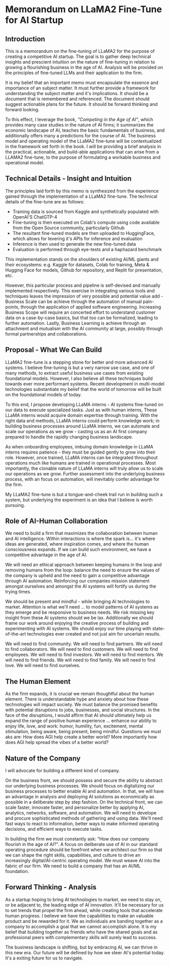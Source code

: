 # Memorandum on LLaMA2 Fine-Tune for AI Startup

## Introduction

This is a memorandum on the fine-tuning of LLaMA2 for the purpose of creating a competitive AI startup. The goal is to gather deep technical insights and prescient intuition on the nature of fine-tuning in relation to growing a flourishing business in the age of AI. Analysis will be provided on the principles of fine-tuned LLMs and their application to the firm.

It is my belief that an important memo must encapsulate the essence and importance of an subject matter. It must further provide a framework for understanding the subject matter and it's implications. It should be a document that is remembered and referenced. The document should suggest actionable plans for the future. It should be forward thinking and forward looking.

To this effect, I leverage the book, *"Competing in the Age of AI"*, which provides many case studies in the nature of AI firms; it summarizes the economic landscape of AI, teaches the basic fundamentals of business, and additionally offers many a predictions for the course of AI. The business model and operating model of the LLaMA2 fine-tune will be contextualized in the framework set forth in the book. I will be providing a brief analysis in the practical, actionable, and build-able applications that can arise from a LLAMA2 fine-tune, to the purpose of formulating a workable business and operational model.

## Technical Details - Insight and Intuition

The principles laid forth by this memo is synthesized from the experience gained through the implementation of a LLaMA2 fine-tune. The technical details of the fine-tune are as follows:
  
  - Training data is sourced from Kaggle and synthetically populated with OpenAI'S ChatGTP-4
  - Fine-tuning is then executed on Colab's compute using code available from the Open Source community, particularly Github
  - The resultant fine-tuned models are then uploaded to HuggingFace, which allows for levering it's APIs for inference and evaluation
  - Inference is then used to generate the new fine-tuned data
  - Evaluation is performed through eye-tests and a haphazard benchmark

This implementation stands on the shoulders of existing AI/ML giants and their ecosystems: e.g. Kaggle for datasets, Colab for training, Meta & Hugging Face for models, Github for repository, and Replit for presentation, etc.

However, this particular process and pipeline is self-devised and manually implemented respectively. This exercise in integrating various tools and techniques leaves the impression of very possible and potential value add - Business Scale can be achieve through the automation of manual pain-points, through the application of applied software engineering. Increasing Business Scope will require an concerted effort to understand customer data on a case-by-case basics, but that too can be formalized, leading to further automation. Lastly, Business Learning is achieve through an attachment and mutualism with the AI community at large, possibly through formal partnerships and collaborations.

## Proposal - What We Can Build

LLaMA2 fine-tune is a stepping stone for better and more advanced AI systems. I believe fine-tuning is but a very narrow use case, and one of many methods, to extract useful business use cases from existing foundational models. However, I also believe all these techniques build towards ever more performant systems. Recent development in multi-model technologies substantiate my belief that the world of tomorrow will be built on the foundational models of today.

To this end, I propose developing LLaMA interns - AI systems fine-tuned on our data to execute specialized tasks. Just as with human interns, These LLaMA interns would acquire domain expertise through training. With the right data and methods, LLaMA interns could perform knowledge work; in building business processes around LLaMA interns, we can automate and scale our operations as we grow - casting us as an AI first company prepared to handle the rapidly changing business landscape.

As when onboarding employees, imbuing domain knowledge in LLaMA interns requires patience - they must be guided gently to grow into their role. However, once trained, LLaMA interns can be integrated throughout operations much like humans are trained in operational processes. Most importantly, the clonable nature of LLaMA interns will truly allow us to scale our operations as we grow. Further assessment into the underlying business process, with an focus on automation, will inevitably confer advantage for the firm.

My LLaMA2 fine-tune is but a tongue-and-cheek trail run in building such a system, but underlying the experiment is an idea that I believe is worth pursuing.

## Role of AI-Human Collaboration

We need to build a firm that maximizes the collaboration between human and AI intelligence. Within interactions is where the spark is... it's where ideas are generated, where inspiration comes, and where the human consciousness expands. If we can build such environment, we have a competitive advantage in the age of AI.

We will need an ethical approach between keeping humans in the loop and removing humans from the loop: balance the need to ensure the values of the company is upheld and the need to gain a competitive advantage through AI automation. Reinforcing our companies mission statement amongst ourselves and amongst the AI systems will fortify us during the trying times.

We should be present and mindful - while bringing AI technologies to market. Attention is what we'll need ... to model patterns of AI systems as they emerge and be responsive to business needs. We risk missing key insight from these AI systems should we be lax. Additionally we should frame our work around enjoying the creative process of building and experimenting with AI systems. We should enjoy our time playing with state-of-the-art technologies ever created and not just aim for uncertain results.

We will need to find community. We will need to find partners. We will need to find collaborators. We will need to find customers. We will need to find employees. We will need to find investors. We will need to find mentors. We will need to find friends. We will need to find family. We will need to find love. We will need to find ourselves.

## The Human Element

As the firm expands, it is crucial we remain thoughtful about the human element. There is understandable hype and anxiety about how these technologies will impact society. We must balance the promised benefits with potential disruptions to jobs, businesses, and social structures. In the face of the disruptions, I would affirm that AI should ultimately help us expand the range of positive human experience ... enhance our ability to enjoy life, love, and work: humor, humility, fun, excitement, mental stimulation, being aware, being present, being mindful. Questions we must aks are: How does AGI help create a better world? More importantly how does AGI help spread the vibes of a better world?

## Nature of the Company

I will advocate for building a different kind of company. 

On the business front, we should possess and secure the ability to abstract our underlying business processes. We should focus on digitalizing our business processes to better enable AI and automation. In that, we will have an advantage in analysis and deploying AI solutions as economically as possible in a deliberate step by step fashion. On the technical front, we can scale faster, innovate faster, and personalize better by applying AI, analytics, networks, software, and automation. We will need to develope and procure sophisticated methods of gathering and using data. We'll need fast ways to react to information, better ways to make informed operating decisions, and efficient ways to execute tasks.

In building the firm we must constantly ask: "How does our company flourish in the age of AI?". A focus on deliberate use of AI in our standard operating procedure should be forefront when we architect our firm so that we can shape the right skills, capabilities, and culture to drive an increasingly digital/AI-centric operating model. We must weave AI into the fabric of our firm. We need to build a company that has an AI/ML foundation.

## Forward Thinking - Analysis

As a startup hoping to bring AI technologies to market, we need to stay on, or be adjacent to, the leading edge of AI innovation. It'll be necessary for us to set trends that propel the firm ahead, while creating tools that accelerate human progress. I believe we have the capabilities to make an valuable product and be rewarded for it. We as individuals are banding together as a company to accomplish a goal that we cannot accomplish alone. It is my belief that building together as friends who have the shared goals and as professional peers with complementary skills will surely lead to success.

The business landscape is shifting, but by embracing AI, we can thrive in this new era. Our future will be defined by how we steer AI's potential today. It's a exiting future for us to navigate.
